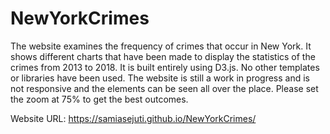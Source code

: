 # NewYorkCrimes
The website examines the frequency of crimes that occur in New York. It shows different charts that have been made to display the statistics of the crimes from 2013 to 2018. It is built entirely using D3.js. No other templates or libraries have been used. The website is still a work in progress and is not responsive and the elements can be seen all over the place. 
Please set the zoom at 75% to get the best outcomes.

Website URL: https://samiasejuti.github.io/NewYorkCrimes/
